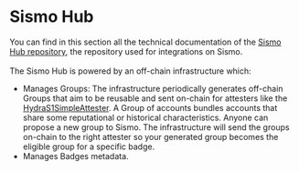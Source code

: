 # Sismo Hub

You can find in this section all the technical documentation of the [Sismo Hub repository](https://github.com/sismo-core/sismo-hub), the repository used for integrations on Sismo.\
\
The Sismo Hub is powered by an off-chain infrastructure which:

* Manages Groups: The infrastructure periodically generates off-chain Groups that aim to be reusable and sent on-chain for attesters like the [HydraS1SimpleAttester](https://github.com/sismo-core/sismo-protocol/blob/main/contracts/attesters/hydra-s1/HydraS1SimpleAttester.sol). A Group of accounts bundles accounts that share some reputational or historical characteristics. Anyone can propose a new group to Sismo. The infrastructure will send the groups on-chain to the right attester so your generated group becomes the eligible group for a specific badge.
* Manages Badges metadata.&#x20;
